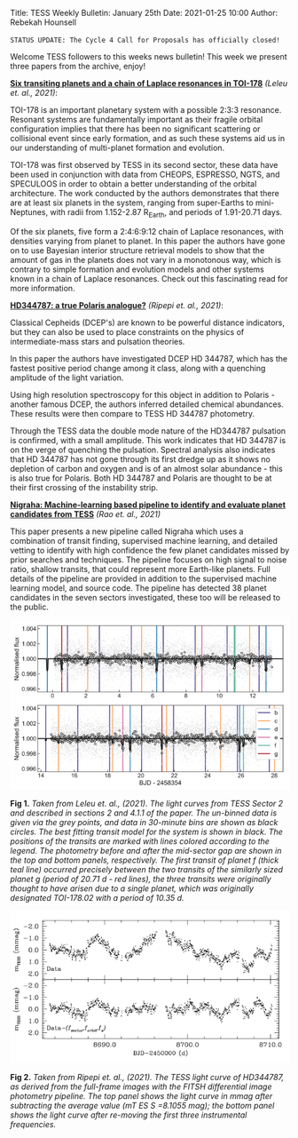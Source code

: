 Title: TESS Weekly Bulletin: January 25th
Date: 2021-01-25 10:00
Author: Rebekah Hounsell

`STATUS UPDATE: The Cycle 4 Call for Proposals has officially closed!`

Welcome TESS followers to this weeks news bulletin!
This week we present three papers from the archive, enjoy!


**[Six transiting planets and a chain of Laplace resonances in TOI-178](https://arxiv.org/abs/2101.09260)** *(Leleu et. al., 2021)*:

TOI-178 is an important planetary system with a possible 2:3:3 resonance. Resonant systems are fundamentally important as their fragile orbital configuration implies that there has been no significant scattering or collisional event since early formation, and as such these systems aid us in our understanding of multi-planet formation and evolution.

TOI-178 was first observed by TESS in its second sector, these data have been used in conjunction with data from CHEOPS, ESPRESSO, NGTS, and SPECULOOS in order to obtain a better understanding of the orbital architecture. The work conducted by the authors demonstrates that there are at least six planets in the system, ranging from super-Earths to mini-Neptunes, with radii from 1.152-2.87 R<sub>Earth</sub>, and periods of 1.91-20.71 days.

Of the six planets, five form a 2:4:6:9:12 chain of Laplace resonances, with densities varying from planet to planet. In this paper the authors have gone on to use Bayesian interior structure retrieval models to show that the amount of gas in the planets does not vary in a monotonous way, which is contrary to simple formation and evolution models and other systems known in a chain of Laplace resonances. Check out this fascinating read for more information.


**[HD344787: a true Polaris analogue?](https://arxiv.org/abs/2101.08553)** *(Ripepi et. al., 2021)*:

Classical Cepheids  (DCEP's) are known to be powerful distance indicators, but they can also be used to place constraints on the physics of intermediate-mass stars and pulsation theories.

In this paper the authors have investigated DCEP HD 344787, which has the fastest positive period change among it class, along  with a quenching amplitude of the light variation.

Using high resolution spectroscopy for this object in addition to Polaris - another famous DCEP, the authors inferred detailed chemical abundances. These results were then compare to TESS HD 344787 photometry.

Through the TESS data the double mode nature of the HD344787 pulsation is confirmed, with a small amplitude. This work indicates that HD 344787 is on the verge of quenching the pulsation. Spectral analysis also indicates that HD 344787 has not gone through its first dredge up as it shows no depletion of carbon and oxygen and is of an almost solar abundance - this is also true for Polaris. Both HD 344787 and Polaris are thought to be at their first crossing of the instability strip.


**[Nigraha: Machine-learning based pipeline to identify and evaluate planet candidates from TESS](https://arxiv.org/abs/2101.09227)** *(Rao et. al., 2021)*

This paper presents a new pipeline called Nigraha which uses a combination of transit finding, supervised machine learning, and detailed vetting to identify with high confidence the few planet candidates missed by prior searches and techniques. The pipeline focuses on high signal to noise ratio, shallow transits, that could represent more Earth-like planets. Full details of the pipeline are provided in addition to the supervised machine learning model, and source code. The pipeline has detected 38 planet candidates in the seven sectors investigated, these too will be released to the public. 

![Leleu](images/news/Leleu_2021.png)

**Fig 1.** *Taken from Leleu et. al., (2021).  The light curves from TESS Sector 2 and described in sections 2 and 4.1.1 of the paper. The un-binned data is given via the grey points, and data in 30-minute bins are shown as black circles. The best fitting transit model for the system is shown in black. The positions of the transits are marked with lines colored according to the legend. The photometry before and after the mid-sector gap are shown in the top and bottom panels, respectively. The first transit of planet f (thick teal line) occurred precisely between the two transits of the similarly sized planet g (period of 20.71 d - red lines), the three transits were originally thought to have arisen due to a single planet, which was originally designated TOI-178.02 with a period of 10.35 d.*

![](images/news/Ripepi_2021.png)

**Fig 2.** *Taken from Ripepi et. al., (2021). The TESS light curve of HD344787, as derived from the full-frame images with the FITSH differential image photometry pipeline. The top panel shows the light curve in mmag after subtracting the average value (mT ES S =8.1055 mag); the bottom panel shows the light curve after re-moving the first three instrumental frequencies.*
